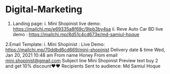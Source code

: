# Digital-Marketing

 1. Landing page: 
    i.  Mini Shopinist live demo: https://mailchi.mp/e69335a8f69c/9lpb3by4sa
    ii. Reve Auto Car BD live demo : https://mailchi.mp/8d51c4cd673e/md-samiul-hoque
    
    
 2.Email Template:
    i. Mini Shopinist :
    Live Demo:	https://mailchi.mp/70ddbd6cd669/mini-shopinist
    Delivery date & time	Wed, Jan 20, 2021 10:48 am
    From name	Honey
    From email	mini.shopinist@gmail.com
    Subject line	Mini Shopinist
    Preview text	buy 2 and get 10% discount❤❤
    Recipients	Sent to audience: Md Samiul Hoque
